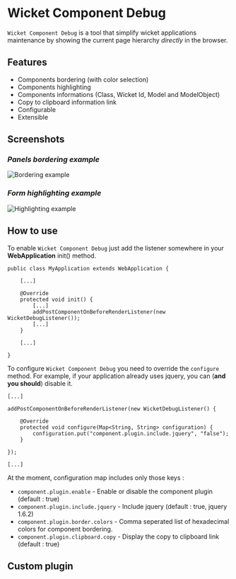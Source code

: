 

Wicket Component Debug
============================

`Wicket Component Debug` is a tool that simplify wicket applications maintenance by showing the current page hierarchy _directly_ in the browser.


Features
--------

* Components bordering (with color selection)
* Components highlighting
* Components informations (Class, Wicket Id, Model and ModelObject)
* Copy to clipboard information link
* Configurable
* Extensible


Screenshots
--------

### _Panels bordering example_

![Bordering example](https://github.com/Zenika/wicket-component-debug/raw/gh-pages/screenshot-1.png)  


###  _Form highlighting example_

![Highlighting example](https://github.com/Zenika/wicket-component-debug/raw/gh-pages/screenshot-2.png)

How to use
--------

To enable `Wicket Component Debug` just add the listener somewhere in your __WebApplication__ init() method.

    public class MyApplication extends WebApplication {

        [...]

        @Override
        protected void init() {
            [...]
            addPostComponentOnBeforeRenderListener(new WicketDebugListener());
            [...]
        }

        [...]

    }

To configure `Wicket Component Debug` you need to override the `configure` method.
For example, if your application already uses jquery, you can (__and you should__) disable it.

	[...]

	addPostComponentOnBeforeRenderListener(new WicketDebugListener() {
		
		@Override
		protected void configure(Map<String, String> configuration) {
			configuration.put("component.plugin.include.jquery", "false");
		}
		
	});
	
	[...]
	
At the moment, configuration map includes only those keys :

* `component.plugin.enable` - Enable or disable the component plugin (default : true)
* `component.plugin.include.jquery` - Include jquery (default : true, jquery 1.6.2)
* `component.plugin.border.colors` - Comma seperated list of hexadecimal colors for component bordering.
* `component.plugin.clipboard.copy` - Display the copy to clipboard link (default : true)

Custom plugin
--------

